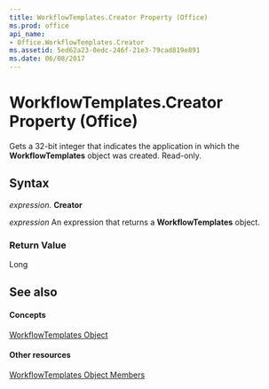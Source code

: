 ```yaml
---
title: WorkflowTemplates.Creator Property (Office)
ms.prod: office
api_name:
- Office.WorkflowTemplates.Creator
ms.assetid: 5ed62a23-0edc-246f-21e3-79cad819e891
ms.date: 06/08/2017
---
```



# WorkflowTemplates.Creator Property (Office)

Gets a 32-bit integer that indicates the application in which the  **WorkflowTemplates** object was created. Read-only.


## Syntax

 _expression_. **Creator**

 _expression_ An expression that returns a **WorkflowTemplates** object.


### Return Value

Long


## See also


#### Concepts


[WorkflowTemplates Object](workflowtemplates-object-office.md)
#### Other resources


[WorkflowTemplates Object Members](workflowtemplates-members-office.md)


